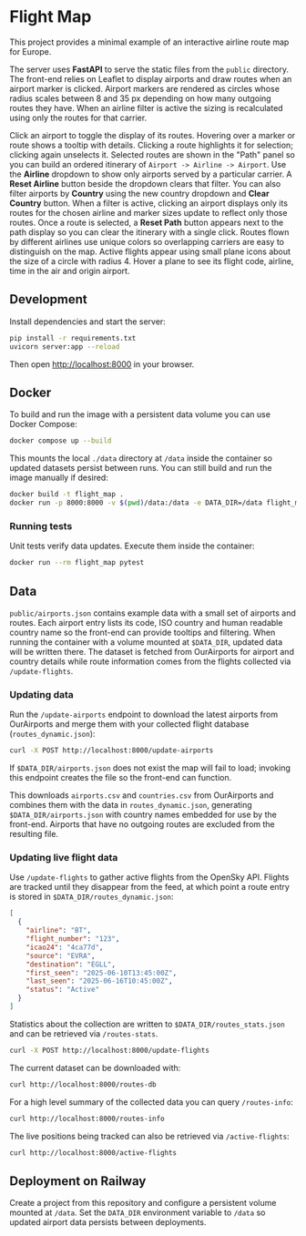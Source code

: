 # Flight Map

This project provides a minimal example of an interactive airline route map for Europe.

The server uses **FastAPI** to serve the static files from the `public` directory. The front-end relies on Leaflet to display airports and draw routes when an airport marker is clicked. Airport markers are rendered as circles whose radius scales between 8 and 35&nbsp;px depending on how many outgoing routes they have. When an airline filter is active the sizing is recalculated using only the routes for that carrier.

Click an airport to toggle the display of its routes. Hovering over a marker or
route shows a tooltip with details. Clicking a route highlights it for
selection; clicking again unselects it. Selected routes are shown in the
"Path" panel so you can build an ordered itinerary of
`Airport -> Airline -> Airport`. Use the **Airline** dropdown to show only
airports served by a particular carrier. A **Reset Airline** button beside the
dropdown clears that filter. You can also filter airports by **Country** using
the new country dropdown and **Clear Country** button. When a filter is active,
clicking an airport displays only its routes for the chosen airline and marker
sizes update to reflect only those routes. Once a route is selected, a **Reset Path** button
appears next to the path display so you can clear the itinerary with a single
click.
Routes flown by different airlines use unique colors so overlapping carriers are
easy to distinguish on the map.
Active flights appear using small plane icons about the size of a circle with
radius&nbsp;4. Hover a plane to see its flight code, airline, time in the air
and origin airport.

## Development

Install dependencies and start the server:

```bash
pip install -r requirements.txt
uvicorn server:app --reload
```

Then open [http://localhost:8000](http://localhost:8000) in your browser.

## Docker

To build and run the image with a persistent data volume you can use Docker
Compose:

```bash
docker compose up --build
```

This mounts the local `./data` directory at `/data` inside the container so
updated datasets persist between runs. You can still build and run the image
manually if desired:

```bash
docker build -t flight_map .
docker run -p 8000:8000 -v $(pwd)/data:/data -e DATA_DIR=/data flight_map
```

### Running tests

Unit tests verify data updates. Execute them inside the container:

```bash
docker run --rm flight_map pytest
```

## Data

`public/airports.json` contains example data with a small set of airports and routes. Each airport entry lists its code, ISO country and human readable country name so the front-end can provide tooltips and filtering. When running the container with a volume mounted at `$DATA_DIR`, updated data will be written there. The dataset is fetched from OurAirports for airport and country details while route information comes from the flights collected via `/update-flights`.

### Updating data

Run the `/update-airports` endpoint to download the latest airports from OurAirports and merge them with your collected flight database (`routes_dynamic.json`):

```bash
curl -X POST http://localhost:8000/update-airports
```

If `$DATA_DIR/airports.json` does not exist the map will fail to load; invoking
this endpoint creates the file so the front-end can function.

This downloads `airports.csv` and `countries.csv` from OurAirports and combines them with the data in `routes_dynamic.json`, generating `$DATA_DIR/airports.json` with country names embedded for use by the front-end. Airports that have no outgoing routes are excluded from the resulting file.

### Updating live flight data

Use `/update-flights` to gather active flights from the OpenSky API. Flights are tracked until they disappear from the feed, at which point a route entry is stored in `$DATA_DIR/routes_dynamic.json`:

```json
[
  {
    "airline": "BT",
    "flight_number": "123",
    "icao24": "4ca77d",
    "source": "EVRA",
    "destination": "EGLL",
    "first_seen": "2025-06-10T13:45:00Z",
    "last_seen": "2025-06-16T10:45:00Z",
    "status": "Active"
  }
]
```

Statistics about the collection are written to `$DATA_DIR/routes_stats.json` and can be retrieved via `/routes-stats`.

```bash
curl -X POST http://localhost:8000/update-flights
```

The current dataset can be downloaded with:

```bash
curl http://localhost:8000/routes-db
```

For a high level summary of the collected data you can query `/routes-info`:

```bash
curl http://localhost:8000/routes-info
```

The live positions being tracked can also be retrieved via `/active-flights`:

```bash
curl http://localhost:8000/active-flights
```

## Deployment on Railway

Create a project from this repository and configure a persistent volume mounted at `/data`. Set the `DATA_DIR` environment variable to `/data` so updated airport data persists between deployments.
